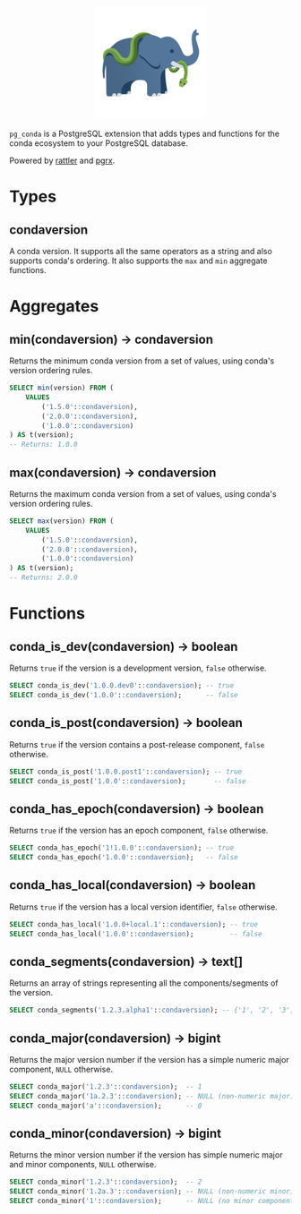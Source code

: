 <div align="center">
  <img src="assets/logo.svg" alt="pg_conda logo" width="200"/>
</div>

`pg_conda` is a PostgreSQL extension that adds types and functions for the conda ecosystem to your PostgreSQL database.

Powered by [rattler](https://github.com/conda/rattler) and [pgrx](https://github.com/pgcentralfoundation/pgrx).

# Types

## condaversion

A conda version. It supports all the same operators as a string and also supports conda's ordering. It also
supports the `max` and `min` aggregate functions.

# Aggregates

## min(condaversion) -> condaversion

Returns the minimum conda version from a set of values, using conda's version ordering rules.

```sql
SELECT min(version) FROM (
    VALUES
        ('1.5.0'::condaversion),
        ('2.0.0'::condaversion),
        ('1.0.0'::condaversion)
) AS t(version);
-- Returns: 1.0.0
```

## max(condaversion) -> condaversion

Returns the maximum conda version from a set of values, using conda's version ordering rules.

```sql
SELECT max(version) FROM (
    VALUES
        ('1.5.0'::condaversion),
        ('2.0.0'::condaversion),
        ('1.0.0'::condaversion)
) AS t(version);
-- Returns: 2.0.0
```

# Functions

## conda_is_dev(condaversion) -> boolean

Returns `true` if the version is a development version, `false` otherwise.

```sql
SELECT conda_is_dev('1.0.0.dev0'::condaversion); -- true
SELECT conda_is_dev('1.0.0'::condaversion);      -- false
```

## conda_is_post(condaversion) -> boolean

Returns `true` if the version contains a post-release component, `false` otherwise.

```sql
SELECT conda_is_post('1.0.0.post1'::condaversion); -- true
SELECT conda_is_post('1.0.0'::condaversion);       -- false
```

## conda_has_epoch(condaversion) -> boolean

Returns `true` if the version has an epoch component, `false` otherwise.

```sql
SELECT conda_has_epoch('1!1.0.0'::condaversion); -- true
SELECT conda_has_epoch('1.0.0'::condaversion);   -- false
```

## conda_has_local(condaversion) -> boolean

Returns `true` if the version has a local version identifier, `false` otherwise.

```sql
SELECT conda_has_local('1.0.0+local.1'::condaversion); -- true
SELECT conda_has_local('1.0.0'::condaversion);         -- false
```

## conda_segments(condaversion) -> text[]

Returns an array of strings representing all the components/segments of the version.

```sql
SELECT conda_segments('1.2.3.alpha1'::condaversion); -- {'1', '2', '3', 'alpha', '1'}
```

## conda_major(condaversion) -> bigint

Returns the major version number if the version has a simple numeric major component, `NULL` otherwise.

```sql
SELECT conda_major('1.2.3'::condaversion);  -- 1
SELECT conda_major('1a.2.3'::condaversion); -- NULL (non-numeric major)
SELECT conda_major('a'::condaversion);      -- 0
```

## conda_minor(condaversion) -> bigint

Returns the minor version number if the version has simple numeric major and minor components, `NULL` otherwise.

```sql
SELECT conda_minor('1.2.3'::condaversion);  -- 2
SELECT conda_minor('1.2a.3'::condaversion); -- NULL (non-numeric minor)
SELECT conda_minor('1'::condaversion);      -- NULL (no minor component)
```
